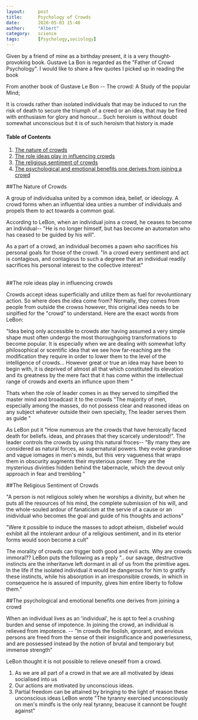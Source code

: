 ```yaml
---
layout:     post
title:      Psychology of Crowds
date:       2020-05-03 15:40
author:     "Albert"
category:   science
tags:       [Psychology,sociology]
---
```


<html>
<head>
  <!-- Global site tag (gtag.js) - Google Analytics -->
<script async src="https://www.googletagmanager.com/gtag/js?id=G-QY6RDJK8PM"></script>
<script>
  window.dataLayer = window.dataLayer || [];
  function gtag(){dataLayer.push(arguments);}
  gtag('js', new Date());

  gtag('config', 'G-QY6RDJK8PM');
</script>
  <meta charset="utf-8">
  <meta name="viewport" content="width=device-width">
  <title>MathJax example</title>
  <script src="https://polyfill.io/v3/polyfill.min.js?features=es6"></script>
  <script id="MathJax-script" async
          src="https://cdn.jsdelivr.net/npm/mathjax@3/es5/tex-mml-chtml.js">
  </script>
</head>
<body>
  
</body>
</html>


Given by a friend of mine as a birthday present, it is a very thought-provoking book. Gustave La Bon is 
regarded as the "Father of Crowd Psychology". I would like to share a few quotes I picked up in reading the book  


From another book of Gustave Le Bon -- The crowd: A Study of the popular Mind;

It is crowds rather than isolated individuals that may be induced to run the risk of death to secure the triumph of a creed or an idea, that 
may be fired with enthusiasm for glory and honour... Such heroism is without doubt somewhat unconscious but it is of such heroism that history is made

#### Table of Contents
1. [The nature of crowds](#The-nature-of-crowds)
2. [The role ideas play in influencing crowds ](#The-role-ideas-play-in-influencing-crowds)
3. [The religious sentiment of crowds](#the-religious-sentiment-of-crowds)
4. [The psychological and emotional benefits one derives from joining a crowd](#The-psychological-and-emotional-benefits-one-derives-from-joining-a-crowd)


##The Nature of Crowds 

A group of individualsa united by a common idea, belief, or ideology. A crowd forms when an influential idea unties a number of individuals and propels them to act towards a common goal.

According to LeBon, when an individual joins a crowd, he ceases to become an individual--
"He is no longer himself, but has become an automaton who has ceased to be guided by his will".  

As a part of a crowd, an individual becomes a pawn who sacrifices his personal goals for those of the crowd. "In a crowd every sentiment and act is contagious, and contagious to such a degreee that an individual readily sacrifices his personal interest to the collective interest"

<br />
##The role ideas play in influencing crowds 

Crowds accept ideas superficially and utilize them as fuel for revoluntionary action.
So where does the idea come from? Normally, they comes from people from outside the crowss however, this original idea needs to be sinplfied for the "crowd" to understand. Here are the exact words from LeBon:

"Idea being only accessible to crowds ater having assumed a very simple shape must often undergo the most thoroughgoing transformations to become popular. It is especially when we are dealing with somewhat lofty philosophical or scentific idea that we see how far-reaching are the modification they require in order to lower them to the level of the intelligence of crowds... However great or true an idea may have been to begin with, it is deprived of almost all that which constituted its elevation and its greatness by the mere fact that it has come within the intellectual range of crowds and exerts an influnce upon them "

Thats when the role of leader comes in as they served to simplfied the master mind and broadcast it to the crowds "The majority of men, especially among the masses, do not possess clear and reasoned ideas on any subject whatever outside their own specialty, The leader serves them as guide "

As LeBon put it "How numerous are the crowds that have heroically faced death for beliefs. ideas, and phrases that they scarcely understood!". The leader controls the crowds by using this natural froces-- "By many they are considered as natural forces, as supernatural powers. they evoke grandiose and vague iomages in men's minds, but this very vagueness that wraps them in obscurity augments their mysterious power. They are the mysterious divinties hidden behind the tabernacle, which the devout only approach in fear and trembling "
<br />

##The Religious Sentiment of Crowds 

"A person is not religious solely when he worships a divinity, but when he puts all the resources of his mind, the complete submission of his will, and the whole-souled ardour of fanaticism at the servie of a cause or an inidividual who becomes the goal and guide of his thoughts and actions"

"Were it possible to induce the masses to adopt atheism, disbelief would exhibit all the intolerant ardour of a religious sentiment, and in its eterior forms would soon become a cult" 

The morality of crowds can trigger both good and evil acts. Why are crowds immoral?? LeBon puts the following as a reply ".. our savage, destructive instincts are the inheritanve left dormant in all of us from the primitive ages. In the life if the isolated individual it would be dangerous for him to gratify these instincts, while his absorption in an irresponsible crowds, in which in consequence he is assured of impunity, gives him entire liberty to follow them."  

##The psychological and emotional benefits one derives from joining a crowd

When an individual lives as an 'individual', he is apt to feel a crushing burden and sense of impotence. 
In joining the crowd, an individual is relieved from impotence. -- "In crowds the foolish, ignorant, and envious persons are freed from the sense of their insignificance and powerlessness, and are possessed instead by the notion of brutal and temporary but immense strength"

LeBon thought it is not possible to relieve oneself from a crowd. 
1. As we are all part of a crowd in that we are all motivated by ideas socialised into us
2. Our actions are motivated by unconscious ideas.
3. Partial freedom can be attained by bringing to the light of reason these unconscious ideas 
LeBon wrote "The tyranny exercised unconsciously on men's mindfs is the only real tyranny, beacuse it cannont be fought against"
<br />
